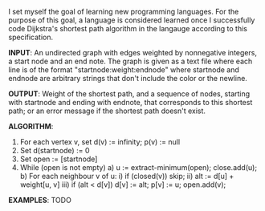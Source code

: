 I set myself the goal of learning new programming languages. For the purpose of this goal, a language is considered learned once I successfully code Dijkstra's shortest path algorithm in the langauge according to this specification.

**INPUT**: An undirected graph with edges weighted by nonnegative integers, a start node and an end note. The graph is given as a text file where each line is of the format "startnode:weight:endnode" where startnode and endnode are arbitrary strings that don't include the color or the newline.

**OUTPUT**: Weight of the shortest path, and a sequence of nodes, starting with startnode and ending with endnote, that corresponds to this shortest path; or an error message if the shortest path doesn't exist.

**ALGORITHM**:
 1. For each vertex v, set d(v) := infinity; p(v) := null
 2. Set d(startnode) := 0
 3. Set open := [startnode]
 4. While (open is not empty)
  a) u := extract-minimum(open); close.add(u);
  b) For each neighbour v of u:
    i) if (closed(v)) skip;
    ii) alt := d[u] + weight[u, v]
	iii) if (alt < d[v]) d[v] := alt; p[v] := u; open.add(v);

**EXAMPLES**:
 TODO